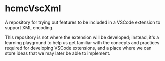 # hcmcVscXml
A repository for trying out features to be included in a VSCode extension to support XML encoding.

This repository is not where the extension will be developed; instead, it's a learning playground
to help us get familiar with the concepts and practices required for developing VSCode extensions,
and a place where we can store ideas that we may later be able to implement.
